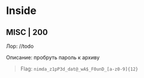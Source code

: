 # Inside
## MISC | 200

Лор: //todo  

Описание: пробруть пароль к архиву

> Flag: `nimda_z1pP3d_dat@_wA$_F0unD_[a-z0-9]{12}`
